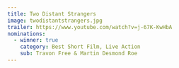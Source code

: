 ```yaml
---
title: Two Distant Strangers
image: twodistantstrangers.jpg
trailer: https://www.youtube.com/watch?v=j-67K-KwHbA
nominations:
  - winner: true
    category: Best Short Film, Live Action
    sub: Travon Free & Martin Desmond Roe
---
```

